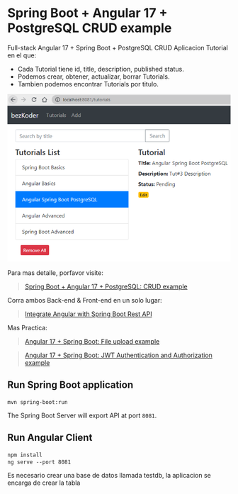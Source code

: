 # Spring Boot + Angular 17 + PostgreSQL CRUD example

Full-stack Angular 17 + Spring Boot + PostgreSQL CRUD Aplicacion Tutorial en el que:
- Cada Tutorial tiene id, title, description, published status.
- Podemos crear, obtener, actualizar, borrar Tutorials.
- Tambien podemos encontrar Tutorials por titulo.

![spring-boot-angular-17-postgresql-example-crud.png](spring-boot-angular-17-postgresql-example-crud.png)

Para mas detalle, porfavor visite:
> [Spring Boot + Angular 17 + PostgreSQL: CRUD example](https://www.bezkoder.com/spring-boot-angular-17-postgresql/)

Corra ambos Back-end & Front-end en un solo lugar:
> [Integrate Angular with Spring Boot Rest API](https://www.bezkoder.com/integrate-angular-spring-boot/)

Mas Practica:
> [Angular 17 + Spring Boot: File upload example](https://www.bezkoder.com/angular-17-spring-boot-file-upload/)

> [Angular 17 + Spring Boot: JWT Authentication and Authorization example](https://www.bezkoder.com/angular-17-spring-boot-jwt-auth/)

## Run Spring Boot application
```
mvn spring-boot:run
```
The Spring Boot Server will export API at port `8081`.

## Run Angular Client
```
npm install
ng serve --port 8081
```
Es necesario crear una base de datos llamada testdb, la aplicacion se encarga de crear la tabla